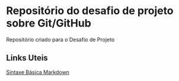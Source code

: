 # Repositório do desafio de projeto sobre Git/GitHub
Repositório criado para o Desafio de Projeto

## Links Uteis

[Sintaxe Básica Markdown](https://www.markdownguide.org/basic-syntax/) 

